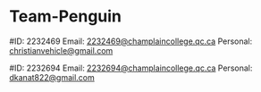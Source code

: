# Team-Penguin

#ID: 2232469
Email: 2232469@champlaincollege.qc.ca
Personal: christianvehicle@gmail.com

#ID: 2232694 
Email: 2232694@champlaincollege.qc.ca
Personal: dkanat822@gmail.com

